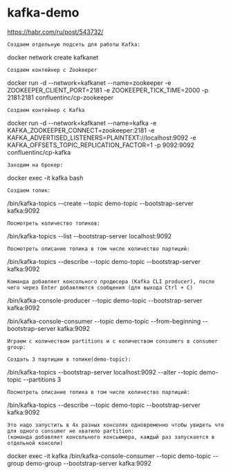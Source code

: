 # kafka-demo

https://habr.com/ru/post/543732/ 

    Создаем отдельную подсеть для работы Kafka:
docker network create kafkanet

    Создаем контейнер с Zookeeper
docker run -d --network=kafkanet --name=zookeeper -e ZOOKEEPER_CLIENT_PORT=2181 -e ZOOKEEPER_TICK_TIME=2000 -p 2181:2181 confluentinc/cp-zookeeper

    Создаем контейнер с Kafka
docker run -d --network=kafkanet --name=kafka -e KAFKA_ZOOKEEPER_CONNECT=zookeeper:2181 -e KAFKA_ADVERTISED_LISTENERS=PLAINTEXT://localhost:9092 -e KAFKA_OFFSETS_TOPIC_REPLICATION_FACTOR=1 -p 9092:9092 confluentinc/cp-kafka


    Заходим на брокер:
docker exec -it kafka bash



    Создаем топик:
/bin/kafka-topics --create --topic demo-topic --bootstrap-server kafka:9092

    Посмотреть количество топиков:
/bin/kafka-topics --list --bootstrap-server localhost:9092

    Посмотреть описание топика в том числе количество партиций:
/bin/kafka-topics --describe --topic demo-topic --bootstrap-server kafka:9092

    Команда добавляет консольного продюсера (Kafka CLI producer), после чего через Enter добавляются сообщения (для выхода Ctrl + C)
/bin/kafka-console-producer --topic demo-topic --bootstrap-server kafka:9092

/bin/kafka-console-consumer --topic demo-topic --from-beginning --bootstrap-server kafka:9092



    Играем с количеством partitions и с количеством consumers в consumer group:

    Создать 3 партиции в топике(demo-topic):
/bin/kafka-topics --bootstrap-server localhost:9092 --alter --topic demo-topic --partitions 3

    Посмотреть описание топика в том числе количество партиций:
/bin/kafka-topics --describe --topic demo-topic --bootstrap-server kafka:9092


    Это надо запустить в 4х разных консолях одновременно чтобы увидеть что для одного consumer не хватило partition:
    (команда добавляет консольного консьюмера, каждый раз запускается в отдельной консоли)
docker exec -it kafka /bin/kafka-console-consumer --topic demo-topic --group demo-group --bootstrap-server kafka:9092



